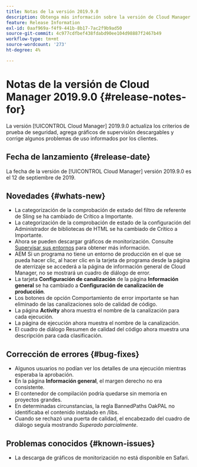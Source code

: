 ```yaml
---
title: Notas de la versión 2019.9.0
description: Obtenga más información sobre la versión de Cloud Manager 2019.9.0.
feature: Release Information
exl-id: 0aaf969a-f4f9-441b-8b17-7ac2f9b9ad50
source-git-commit: 4c977cdfbef438fdabd90ee104d98887f2467b49
workflow-type: tm+mt
source-wordcount: '273'
ht-degree: 4%

---
```


# Notas de la versión de Cloud Manager 2019.9.0 {#release-notes-for}

La versión [!UICONTROL Cloud Manager] 2019.9.0 actualiza los criterios de prueba de seguridad, agrega gráficos de supervisión descargables y corrige algunos problemas de uso informados por los clientes.

## Fecha de lanzamiento {#release-date}

La fecha de la versión de [!UICONTROL Cloud Manager] versión 2019.9.0 es el 12 de septiembre de 2019.

## Novedades {#whats-new}

* La categorización de la comprobación de estado del filtro de referente de Sling se ha cambiado de Crítico a Importante.
* La categorización de la comprobación de estado de la configuración del Administrador de bibliotecas de HTML se ha cambiado de Crítico a Importante.
* Ahora se pueden descargar gráficos de monitorización. Consulte [Supervisar sus entornos](/help/using/monitoring-environments.md) para obtener más información.
* AEM Si un programa no tiene un entorno de producción en el que se pueda hacer clic, al hacer clic en la tarjeta de programa desde la página de aterrizaje se accederá a la página de información general de Cloud Manager, no se mostrará un cuadro de diálogo de error.
* La tarjeta **Configuración de canalización** de la página **Información general** se ha cambiado a **Configuración de canalización de producción**.
* Los botones de opción Comportamiento de error importante se han eliminado de las canalizaciones solo de calidad de código.
* La página **Activity** ahora muestra el nombre de la canalización para cada ejecución.
* La página de ejecución ahora muestra el nombre de la canalización.
* El cuadro de diálogo Resumen de calidad del código ahora muestra una descripción para cada clasificación.

## Corrección de errores {#bug-fixes}

* Algunos usuarios no podían ver los detalles de una ejecución mientras esperaba la aprobación.
* En la página **Información general**, el margen derecho no era consistente.
* El contenedor de compilación podría quedarse sin memoria en proyectos grandes.
* En determinadas circunstancias, la regla BannedPaths OakPAL no identificaba el contenido instalado en /libs.
* Cuando se rechazó una puerta de calidad, el encabezado del cuadro de diálogo seguía mostrando *Superado parcialmente*.

## Problemas conocidos {#known-issues}

* La descarga de gráficos de monitorización no está disponible en Safari.
